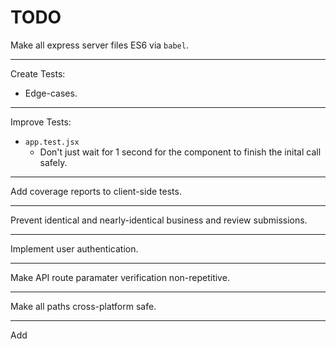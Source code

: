 # TODO

Make all express server files ES6 via `babel`.

*****

Create Tests:

- Edge-cases.

*****

Improve Tests:

- `app.test.jsx`
	- Don't just wait for 1 second for the component to finish the inital call safely.

*****

Add coverage reports to client-side tests.

*****

Prevent identical and nearly-identical business and review submissions.

*****

Implement user authentication.

*****

Make API route paramater verification non-repetitive.

*****

Make all paths cross-platform safe.

*****

Add